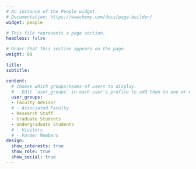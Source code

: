 ```yaml
---
# An instance of the People widget.
# Documentation: https://wowchemy.com/docs/page-builder/
widget: people

# This file represents a page section.
headless: false

# Order that this section appears on the page.
weight: 68

title:
subtitle: 

content:
  # Choose which groups/teams of users to display.
  #   Edit `user_groups` in each user's profile to add them to one or more of these groups.
  user_groups:
  - Faculty Advisor
  # - Associated Faculty
  - Research Staff
  - Graduate Students
  - Undergraduate Students
  # - Visitors
  # - Former Members
design:
  show_interests: true
  show_role: true
  show_social: true
---
```

